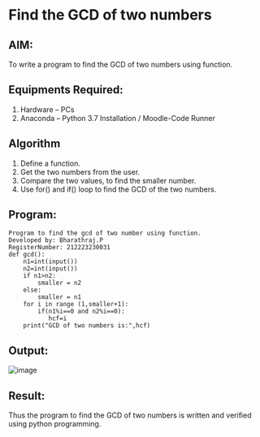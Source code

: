 # Find the GCD of two numbers

## AIM:
To write a program to find the GCD of two numbers using function.

## Equipments Required:
1. Hardware – PCs
2. Anaconda – Python 3.7 Installation / Moodle-Code Runner

## Algorithm
1. Define a function.
2. Get the two numbers from the user.
3. Compare the two values, to find the smaller number.
4. Use for() and if() loop to find the GCD of the two numbers.

## Program:
```
Program to find the gcd of two number using function.
Developed by: Bharathraj.P
RegisterNumber: 212223230031
def gcd():
    n1=int(input())
    n2=int(input())
    if n1>n2:
        smaller = n2
    else:
        smaller = n1
    for i in range (1,smaller+1):
        if(n1%i==0 and n2%i==0):
           hcf=i
    print("GCD of two numbers is:",hcf)

```

## Output:
![image](https://github.com/Bharathraj2006/GCD-of-two-numbers/assets/152376845/3a01e2d4-6e9c-4d2f-90a0-7f29af74d79b)



## Result:
Thus the program to find the GCD of two numbers is written and verified using python programming.
